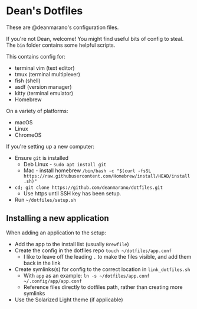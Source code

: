 # Dean's Dotfiles

These are @deanmarano's configuration files.

If you're not Dean, welcome! You might find useful bits of config to steal.
The `bin` folder contains some helpful scripts.


This contains config for:
* terminal vim (text editor)
* tmux (terminal multiplexer)
* fish (shell)
* asdf (version manager)
* kitty (terminal emulator)
* Homebrew

On a variety of platforms:
* macOS
* Linux
* ChromeOS

If you're setting up a new computer:

* Ensure `git` is installed
  * Deb Linux - `sudo apt install git`
  * Mac - install homebrew `/bin/bash -c "$(curl -fsSL https://raw.githubusercontent.com/Homebrew/install/HEAD/install.sh)"`
* `cd; git clone https://github.com/deanmarano/dotfiles.git`
  * Use https until SSH key has been setup.
* Run `~/dotfiles/setup.sh`

## Installing a new application

When adding an application to the setup:

* Add the app to the install list (usually `Brewfile`)
* Create the config in the dotfiles repo `touch ~/dotfiles/app.conf`
  * I like to leave off the leading `.` to make the files visible, and add
    them back in the link
* Create symlinks(s) for config to the correct location in `link_dotfiles.sh`
  * With `app` as an example: `ln -s ~/dotfiles/app.conf ~/.config/app/app.conf`
  * Reference files directly to dotfiles path, rather than creating more symlinks
* Use the Solarized Light theme (if applicable)
